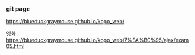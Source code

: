 ### git page
  https://blueduckgraymouse.github.io/kopo_web/
  
  영화 : https://blueduckgraymouse.github.io/kopo_web/7%EA%B0%95/ajax/exam05.html
